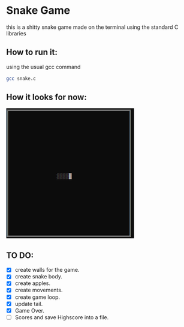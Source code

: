 # Snake Game
this is a shitty snake game made on the terminal using the standard C libraries

## How to run it:
using the usual gcc command
```bash
gcc snake.c
```

## How it looks for now:
![snake](snake.png)

## TO DO:
- [x] create walls for the game.
- [x] create snake body.
- [x] create apples.
- [x] create movements.
- [x] create game loop.
- [x] update tail.
- [x] Game Over.
- [ ] Scores and save Highscore into a file.